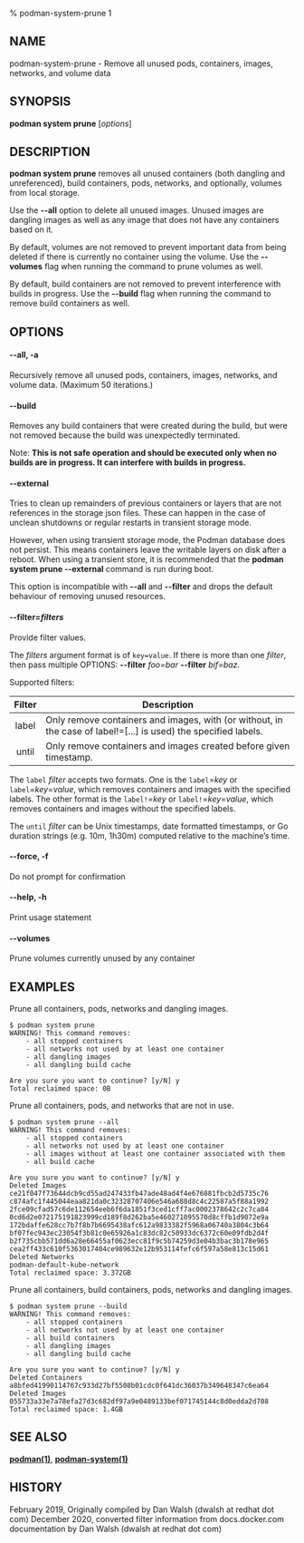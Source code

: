 % podman-system-prune 1

## NAME
podman\-system\-prune - Remove all unused pods, containers, images, networks, and volume data

## SYNOPSIS
**podman system prune** [*options*]

## DESCRIPTION
**podman system prune** removes all unused containers (both dangling and unreferenced), build containers, pods, networks, and optionally, volumes from local storage.

Use the **--all** option to delete all unused images.  Unused images are dangling images as well as any image that does not have any containers based on it.

By default, volumes are not removed to prevent important data from being deleted if there is currently no container using the volume. Use the **--volumes** flag when running the command to prune volumes as well.

By default, build containers are not removed to prevent interference with builds in progress. Use the **--build** flag when running the command to remove build containers as well.

## OPTIONS
#### **--all**, **-a**

Recursively remove all unused pods, containers, images, networks, and volume data. (Maximum 50 iterations.)

#### **--build**

Removes any build containers that were created during the build, but were not removed because the build was unexpectedly terminated.

Note: **This is not safe operation and should be executed only when no builds are in progress. It can interfere with builds in progress.**

#### **--external**

Tries to clean up remainders of previous containers or layers that are not references in the storage json files. These can happen in the case of unclean shutdowns or regular restarts in transient storage mode.

However, when using transient storage mode, the Podman database does not persist. This means containers leave the writable layers on disk after a reboot. When using a transient store, it is recommended that the **podman system prune --external** command is run during boot.

This option is incompatible with **--all** and **--filter** and drops the default behaviour of removing unused resources.

#### **--filter**=*filters*

Provide filter values.

The *filters* argument format is of `key=value`. If there is more than one *filter*, then pass multiple OPTIONS: **--filter** *foo=bar* **--filter** *bif=baz*.

Supported filters:

| Filter | Description                                                                                                     |
|:------:|-----------------------------------------------------------------------------------------------------------------|
| label  | Only remove containers and images, with (or without, in the case of label!=[...] is used) the specified labels. |
| until  | Only remove containers and images created before given timestamp.                                               |

The `label` *filter* accepts two formats. One is the `label`=*key* or `label`=*key*=*value*, which removes containers and images with the specified labels. The other format is the `label!`=*key* or `label!`=*key*=*value*, which removes containers and images without the specified labels.

The `until` *filter* can be Unix timestamps, date formatted timestamps, or Go duration strings (e.g. 10m, 1h30m) computed relative to the machine’s time.

#### **--force**, **-f**

Do not prompt for confirmation

#### **--help**, **-h**

Print usage statement

#### **--volumes**

Prune volumes currently unused by any container

## EXAMPLES

Prune all containers, pods, networks and dangling images.
```
$ podman system prune
WARNING! This command removes:
	- all stopped containers
	- all networks not used by at least one container
	- all dangling images
	- all dangling build cache

Are you sure you want to continue? [y/N] y
Total reclaimed space: 0B
```

Prune all containers, pods, and networks that are not in use.
```
$ podman system prune --all
WARNING! This command removes:
	- all stopped containers
	- all networks not used by at least one container
	- all images without at least one container associated with them
	- all build cache

Are you sure you want to continue? [y/N] y
Deleted Images
ce21f047f73644dcb9cd55ad247433fb47ade48ad4f4e676881fbcb2d5735c76
c874afc1f445044eaa821da0c32328707406e546a688d8c4c22587a5f88a1992
2fce09cfad57c6de112654eeb6f6da1851f3ced1cff7ac0002378642c2c7ca84
0cd6d2e072175191823999cd189f8d262ba5e460271095570d8cffb1d9072e9a
172bdaffe628cc7b7f8b7b6695438afc612a9833382f5968a06740a3804c3b64
bf07fec943ec23054f3b81c0e65926a1c83dc82c50933dc6372c60e09fdb2d4f
b2f735cbb571dd6a28e66455af0623ecc81f9c5b74259d3e04b3bac3b178e965
cea2ff433c610f5363017404ce989632e12b953114fefc6f597a58e813c15d61
Deleted Networks
podman-default-kube-network
Total reclaimed space: 3.372GB
```

Prune all containers, build containers, pods, networks and dangling images.
```
$ podman system prune --build
WARNING! This command removes:
	- all stopped containers
	- all networks not used by at least one container
	- all build containers
	- all dangling images
	- all dangling build cache

Are you sure you want to continue? [y/N] y
Deleted Containers
a8bfed41990114767c933d27bf5508b01cdc0f641dc36037b349648347c6ea64
Deleted Images
055733a33e7a78efa27d3c682df97a9e0489133bef071745144c8d0edda2d708
Total reclaimed space: 1.4GB
```

## SEE ALSO
**[podman(1)](podman.1.md)**, **[podman-system(1)](podman-system.1.md)**

## HISTORY
February 2019, Originally compiled by Dan Walsh (dwalsh at redhat dot com)
December 2020, converted filter information from docs.docker.com documentation by Dan Walsh (dwalsh at redhat dot com)
